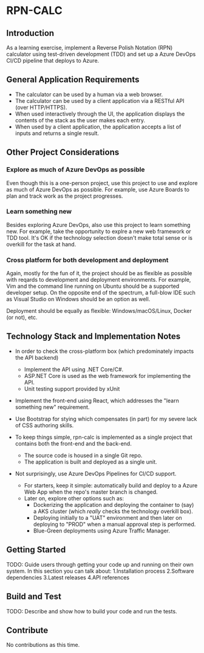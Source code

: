 # RPN-CALC

## Introduction

As a learning exercise, implement a Reverse Polish Notation (RPN) calculator using test-driven
development (TDD) and set up a Azure DevOps CI/CD pipeline that deploys to Azure.

## General Application Requirements

* The calculator can be used by a human via a web browser.
* The calculator can be used by a client application via a RESTful API (over HTTP/HTTPS).
* When used interactively through the UI, the application displays the contents of the stack as the user makes each entry.
* When used by a client application, the application accepts a list of inputs and returns a single result.

## Other Project Considerations

### Explore as much of Azure DevOps as possible

Even though this is a one-person project, use this project to use and explore as much of Azure DevOps as possible.
For example, use Azure Boards to plan and track work as the project progresses.

### Learn something new

Besides exploring Azure DevOps, also use this project to learn something new.
For example, take the opportunity to explre a new web framework or TDD tool.
It's OK if the technology selection doesn't make total sense or is overkill for the task at hand.

### Cross platform for both development and deployment

Again, mostly for the fun of it, the project should be as flexible as possible with reqards to development and deployment environments.
For example, Vim and the command line running on Ubuntu should be a supported developer setup.
On the opposite end of the spectrum, a full-blow IDE such as Visual Studio on Windows
should be an option as well.

Deployment should be equally as flexible: Windows/macOS/Linux, Docker (or not), etc.

## Technology Stack and Implementation Notes

* In order to check the cross-platform box (which predominately impacts the API backend)
  * Implement the API using .NET Core/C#.
  * ASP.NET Core is used as the web framework for implementing the API.
  * Unit testing support provided by xUnit

* Implement the front-end using React, which addresses the "learn something new" requirement.

* Use Bootstrap for stying which compensates (in part) for my severe lack of CSS authoring skills.

* To keep things simple, rpn-calc is implemented as a single project that contains both the front-end and the back-end.
  * The source code is housed in a single Git repo.
  * The application is built and deployed as a single unit.
  
* Not surprisingly, use Azure DevOps Pipelines for CI/CD support.
  * For starters, keep it simple: automatically build and deploy to a Azure Web App when the repo's master branch is changed.
  * Later on, explore other options such as:
    * Dockerizing the application and deploying the container to (say) a AKS cluster (which _really_ checks the technology overkill box).
    * Deploying initially to a "UAT" environment and then later on deploying to "PROD" when a manual approval step is performed.
    * Blue-Green deployments using Azure Traffic Manager.

## Getting Started

TODO: Guide users through getting your code up and running on their own system. In this section you can talk about:
1.Installation process
2.Software dependencies
3.Latest releases
4.API references

## Build and Test

TODO: Describe and show how to build your code and run the tests.

## Contribute

No contributions as this time.